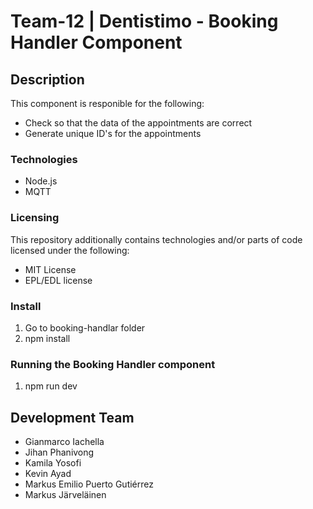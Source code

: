 # Team-12 | Dentistimo - Booking Handler Component  

## Description

This component is responible for the following:

* Check so that the data of the appointments are correct
* Generate unique ID's for the appointments


### Technologies

* Node.js
* MQTT

### Licensing

This repository additionally contains technologies and/or parts of code licensed under the following:
* MIT License
* EPL/EDL license

### Install

1. Go to booking-handlar folder
2. npm install 

### Running the Booking Handler component

1. npm run dev

## Development Team

* Gianmarco Iachella
* Jihan Phanivong
* Kamila Yosofi
* Kevin Ayad
* Markus Emilio Puerto Gutiérrez
* Markus Järveläinen



